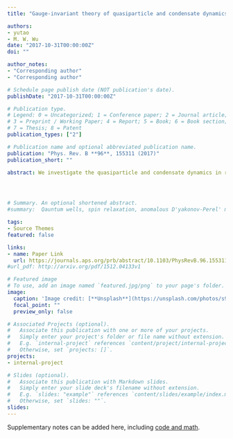 ```yaml
---
title: "Gauge-invariant theory of quasiparticle and condensate dynamics in response to terahertz optical pulses in superconducting semiconductor quantum wells. I. s-wave superconductivity in the weak spin-orbit coupling limit"

authors:
- yutao
- M. W. Wu
date: "2017-10-31T00:00:00Z"
doi: ""

author_notes:
- "Corresponding author"
- "Corresponding author"

# Schedule page publish date (NOT publication's date).
publishDate: "2017-10-31T00:00:00Z"

# Publication type.
# Legend: 0 = Uncategorized; 1 = Conference paper; 2 = Journal article;
# 3 = Preprint / Working Paper; 4 = Report; 5 = Book; 6 = Book section;
# 7 = Thesis; 8 = Patent
publication_types: ["2"]

# Publication name and optional abbreviated publication name.
publication: "Phys. Rev. B **96**, 155311 (2017)"
publication_short: ""

abstract: We investigate the quasiparticle and condensate dynamics in response to the terahertz optical pulses in the weak spin-orbit-coupled s-wave superconducting semiconductor quantum wells by using the gauge-invariant optical Bloch equations in the quasiparticle approximation. Specifically, in the Bloch equations, not only can the microscopic description for the quasiparticle dynamics be realized, but also the dynamics of the condensate is included, with the superfluid velocity and the effective chemical potential naturally incorporated. We reveal that the superfluid velocity itself can contribute to the pump of quasiparticles (pump effect), with its rate of change acting as the drive field to drive the quasiparticles (drive effect). We find that the oscillations of the Higgs mode with twice the frequency of the optical field are contributed dominantly by the drive effect but not the pump effect as long as the driven superconducting momentum is less than the Fermi momentum. This is in contrast to the conclusion from the Liouville or Bloch equations in the literature, in which the drive effect on the anomalous correlation is overlooked with only the pump effect considered. Furthermore, in the gauge-invariant optical Bloch equations, the charge neutrality condition is consistently considered based on the two-component model for the charge, in which the charge imbalance of quasiparticles can cause the fluctuation of the effective chemical potential for the condensate. It is predicted that during the optical process, the quasiparticle charge imbalance can be induced by both the pump and drive effects, leading to the fluctuation of the chemical potential. This fluctuation of the chemical potential is further demonstrated to directly lead to a relaxation channel for the charge imbalance even with the elastic scattering due to impurities. This is very different from the previous understanding that in the isotropic s-wave superconductivity, the impurity scattering cannot cause any charge-imbalance relaxation.




# Summary. An optional shortened abstract.
#summary:  Qauntum wells, spin relaxation, anomalous D'yakonov-Perel' mechanism, Hartree-Fock field.

tags:
- Source Themes
featured: false

links:
- name: Paper Link
  url: https://journals.aps.org/prb/abstract/10.1103/PhysRevB.96.155311
#url_pdf: http://arxiv.org/pdf/1512.04133v1

# Featured image
# To use, add an image named `featured.jpg/png` to your page's folder. 
image:
  caption: 'Image credit: [**Unsplash**](https://unsplash.com/photos/s9CC2SKySJM)'
  focal_point: ""
  preview_only: false

# Associated Projects (optional).
#   Associate this publication with one or more of your projects.
#   Simply enter your project's folder or file name without extension.
#   E.g. `internal-project` references `content/project/internal-project/index.md`.
#   Otherwise, set `projects: []`.
projects:
- internal-project

# Slides (optional).
#   Associate this publication with Markdown slides.
#   Simply enter your slide deck's filename without extension.
#   E.g. `slides: "example"` references `content/slides/example/index.md`.
#   Otherwise, set `slides: ""`.
slides:
---
```


Supplementary notes can be added here, including [code and math](https://sourcethemes.com/academic/docs/writing-markdown-latex/).
